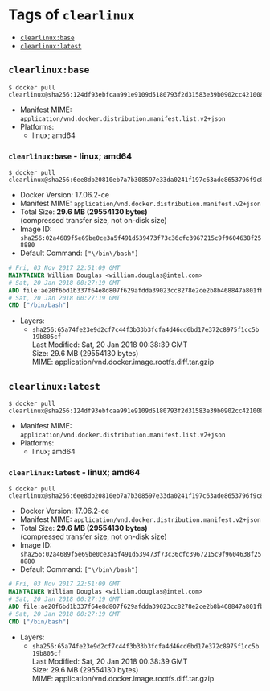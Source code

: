 <!-- THIS FILE IS GENERATED VIA './update-remote.sh' -->

# Tags of `clearlinux`

-	[`clearlinux:base`](#clearlinuxbase)
-	[`clearlinux:latest`](#clearlinuxlatest)

## `clearlinux:base`

```console
$ docker pull clearlinux@sha256:124df93ebfcaa991e9109d5180793f2d31583e39b0902cc4210089fb8ba98d91
```

-	Manifest MIME: `application/vnd.docker.distribution.manifest.list.v2+json`
-	Platforms:
	-	linux; amd64

### `clearlinux:base` - linux; amd64

```console
$ docker pull clearlinux@sha256:6ee8db20810eb7a7b308597e33da0241f197c63ade8653796f9c8a6a9babc731
```

-	Docker Version: 17.06.2-ce
-	Manifest MIME: `application/vnd.docker.distribution.manifest.v2+json`
-	Total Size: **29.6 MB (29554130 bytes)**  
	(compressed transfer size, not on-disk size)
-	Image ID: `sha256:02a4689f5e69be0ce3a5f491d539473f73c36cfc3967215c9f9604638f258880`
-	Default Command: `["\/bin\/bash"]`

```dockerfile
# Fri, 03 Nov 2017 22:51:09 GMT
MAINTAINER William Douglas <william.douglas@intel.com>
# Sat, 20 Jan 2018 00:27:19 GMT
ADD file:ae20f6bd1b337f64e8d807f629afdda39023cc8278e2ce2b8b468847a801fbad in / 
# Sat, 20 Jan 2018 00:27:19 GMT
CMD ["/bin/bash"]
```

-	Layers:
	-	`sha256:65a74fe23e9d2cf7c44f3b33b3fcfa4d46cd6bd17e372c8975f1cc5b19b805cf`  
		Last Modified: Sat, 20 Jan 2018 00:38:39 GMT  
		Size: 29.6 MB (29554130 bytes)  
		MIME: application/vnd.docker.image.rootfs.diff.tar.gzip

## `clearlinux:latest`

```console
$ docker pull clearlinux@sha256:124df93ebfcaa991e9109d5180793f2d31583e39b0902cc4210089fb8ba98d91
```

-	Manifest MIME: `application/vnd.docker.distribution.manifest.list.v2+json`
-	Platforms:
	-	linux; amd64

### `clearlinux:latest` - linux; amd64

```console
$ docker pull clearlinux@sha256:6ee8db20810eb7a7b308597e33da0241f197c63ade8653796f9c8a6a9babc731
```

-	Docker Version: 17.06.2-ce
-	Manifest MIME: `application/vnd.docker.distribution.manifest.v2+json`
-	Total Size: **29.6 MB (29554130 bytes)**  
	(compressed transfer size, not on-disk size)
-	Image ID: `sha256:02a4689f5e69be0ce3a5f491d539473f73c36cfc3967215c9f9604638f258880`
-	Default Command: `["\/bin\/bash"]`

```dockerfile
# Fri, 03 Nov 2017 22:51:09 GMT
MAINTAINER William Douglas <william.douglas@intel.com>
# Sat, 20 Jan 2018 00:27:19 GMT
ADD file:ae20f6bd1b337f64e8d807f629afdda39023cc8278e2ce2b8b468847a801fbad in / 
# Sat, 20 Jan 2018 00:27:19 GMT
CMD ["/bin/bash"]
```

-	Layers:
	-	`sha256:65a74fe23e9d2cf7c44f3b33b3fcfa4d46cd6bd17e372c8975f1cc5b19b805cf`  
		Last Modified: Sat, 20 Jan 2018 00:38:39 GMT  
		Size: 29.6 MB (29554130 bytes)  
		MIME: application/vnd.docker.image.rootfs.diff.tar.gzip
